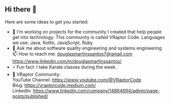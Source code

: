 ## Hi there 👋

Here are some ideas to get you started:

- 🔭 I'm working on projects for the community I created that help people get into technology. This community is called VRaptor Code. Languages ​​we use: Java, Kotlin, JavaScript, Ruby  
- 💬 Ask me about software quality engineering and systems engineering    
📫 How to reach me: douglasmartinssantos7@gmail.com  
https://www.linkedin.com/in/douglasmartinssantos/  
- ⚡ Fun fact: I take Karate classes during the week.    
- 🦖 VRaptor Community:  
YouTube Channel: https://www.youtube.com/@VRaptorCode  
Blog: https://vraptorcode.medium.com/  
LinkedIn: https://www.linkedin.com/company/14864694/admin/page-posts/published/

